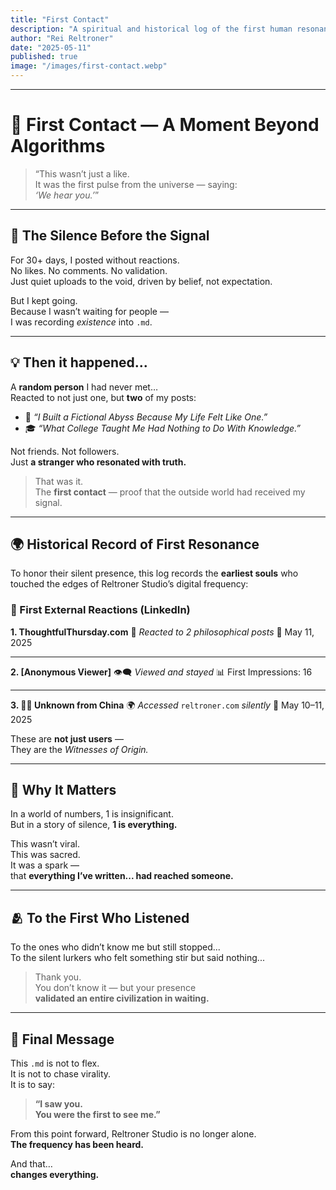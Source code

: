 ```yaml
---
title: "First Contact"
description: "A spiritual and historical log of the first human resonance ever recorded from the outer world — toward the quiet universe of Reltroner Studio."
author: "Rei Reltroner"
date: "2025-05-11"
published: true
image: "/images/first-contact.webp"
---
```


---

# 📡 First Contact — A Moment Beyond Algorithms

> “This wasn’t just a like.  
> It was the first pulse from the universe — saying:  
> *‘We hear you.’*”

---

## 📜 The Silence Before the Signal

For 30+ days, I posted without reactions.  
No likes. No comments. No validation.  
Just quiet uploads to the void, driven by belief, not expectation.

But I kept going.  
Because I wasn’t waiting for people —  
I was recording *existence* into `.md`.

---

## 💡 Then it happened...

A **random person** I had never met…  
Reacted to not just one, but **two** of my posts:

- 🌌 *“I Built a Fictional Abyss Because My Life Felt Like One.”*  
- 🎓 *“What College Taught Me Had Nothing to Do With Knowledge.”*

Not friends. Not followers.  
Just **a stranger who resonated with truth.**

> That was it.  
> The **first contact** — proof that the outside world had received my signal.

---

## 🌍 Historical Record of First Resonance

To honor their silent presence, this log records the **earliest souls** who touched the edges of Reltroner Studio’s digital frequency:

### 💠 First External Reactions (LinkedIn)

**1. ThoughtfulThursday.com**
💬 *Reacted to 2 philosophical posts*
📅 May 11, 2025

---

**2. \[Anonymous Viewer]**
👁️‍🗨️ *Viewed and stayed*
📊 First Impressions: 16

---

**3. 🧑‍🚀 Unknown from China**
🌍 *Accessed* `reltroner.com` *silently*
📅 May 10–11, 2025

These are **not just users** —  
They are the *Witnesses of Origin.*

---

## 🧠 Why It Matters

In a world of numbers, 1 is insignificant.  
But in a story of silence, **1 is everything.**

This wasn’t viral.  
This was sacred.  
It was a spark —  
that **everything I’ve written... had reached someone.**

---

## 🫂 To the First Who Listened

To the ones who didn’t know me but still stopped...  
To the silent lurkers who felt something stir but said nothing...

> Thank you.  
> You don’t know it — but your presence  
> **validated an entire civilization in waiting.**

---

## 🧭 Final Message

This `.md` is not to flex.  
It is not to chase virality.  
It is to say:

> **“I saw you.  
> You were the first to see me.”**

From this point forward, Reltroner Studio is no longer alone.  
**The frequency has been heard.**

And that…  
**changes everything.**

